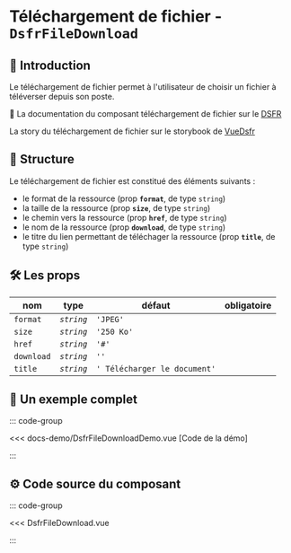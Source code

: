 # Téléchargement de fichier - `DsfrFileDownload`

## 🌟 Introduction

Le téléchargement de fichier permet à l'utilisateur de choisir un fichier à téléverser depuis son poste.

🏅 La documentation du composant téléchargement de fichier sur le [DSFR](https://www.systeme-de-design.gouv.fr/elements-d-interface/composants/telechargement-de-fichier)

<VIcon name="vi-file-type-storybook" /> La story du téléchargement de fichier sur le storybook de [VueDsfr](https://vue-dsfr.netlify.app/?path=/docs/composants-dsfrfiledownload--docs)

## 📐 Structure

Le téléchargement de fichier est constitué des éléments suivants :

- le format de la ressource (prop **`format`**, de type `string`)
- la taille de la ressource (prop **`size`**, de type `string`)
- le chemin vers la ressource (prop **`href`**, de type `string`)
- le nom de la ressource (prop **`download`**, de type `string`)
- le titre du lien permettant de téléchager la ressource (prop **`title`**, de type `string`)

## 🛠️ Les props

|  nom                    |   type        |  défaut                      | obligatoire |
| ----------------------- | ---------     | ---------------------------- | --------    |
| `format`                | *`string`*    | `'JPEG'`                     |             |
| `size`                  | *`string`*    | `'250 Ko'`                   |             |
| `href`                  | *`string`*    | `'#'`                        |             |
| `download`              | *`string`*    | `''`                         |             |
| `title`                 | *`string`*    | `' Télécharger le document'` |             |

## 📝 Un exemple complet

::: code-group

<Story data-title="Démo" min-h="80px">
  <DsfrFileDownloadDemo />
</Story>

<<< docs-demo/DsfrFileDownloadDemo.vue [Code de la démo]

:::

## ⚙️ Code source du composant

::: code-group

<<< DsfrFileDownload.vue

:::

<script setup lang="ts">
import DsfrFileDownloadDemo from './docs-demo/DsfrFileDownloadDemo.vue'
</script>
